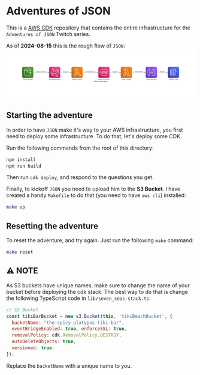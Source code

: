 # Adventures of JSON

This is a [AWS CDK](https://aws.amazon.com/cdk/) repository that contains the entire infrastructure for the `Adventures of JSON` Twitch series.

As of **2024-08-15** this is the rough flow of `JSON`:
![Mermaid chart](/img/diagram.png)

## Starting the adventure

In order to have `JSON` make it's way to your AWS infrastructure, you first need to deploy some infrastructure. To do that, let's deploy some CDK.

Run the following commands from the root of this directory:
```bash
npm install
npm run build
```

Then run `cdk deploy`, and respond to the questions you get.

Finally, to kickoff `JSON` you need to upload him to the **S3 Bucket**. I have created a handy `Makefile` to do that (you need to have `aws cli`) installed:
```bash
make up
```

## Resetting the adventure

To reset the adventure, and try again. Just run the following `make` command:
```bash
make reset
```

## ⚠️ NOTE

As S3 buckets have unique names, make sure to change the name of your bucket before deploying the cdk stack. The best way to do that is change the following TypeScript code in `lib/seven_seas-stack.ts`:
```javascript
// S3 Bucket
const tikiBarBucket = new s3.Bucket(this, 'tikiBeachBucket', {
  bucketName: "the-spicy-platypus-tiki-bar",
  eventBridgeEnabled: true, enforceSSL: true,
  removalPolicy: cdk.RemovalPolicy.DESTROY,
  autoDeleteObjects: true,
  versioned: true,
});
```

Replace the `bucketName` with a unique name to you.


